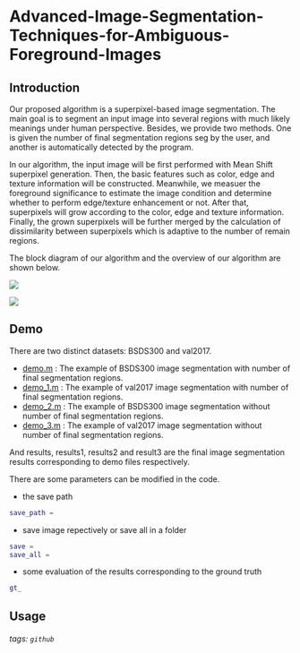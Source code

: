 # Advanced-Image-Segmentation-Techniques-for-Ambiguous-Foreground-Images

## Introduction

Our proposed algorithm is a superpixel-based image segmentation. The main goal is to segment an input image into several regions with much likely meanings under human perspective. Besides, we provide two methods. One is given the number of final segmentation regions seg by the user, and another is automatically detected by the program.

In our algorithm, the input image will be first performed with Mean Shift superpixel generation. Then, the basic features such as color, edge and texture information will be constructed. Meanwhile, we measuer the foreground significance to estimate the image condition and determine whether to perform edge/texture enhancement or not. After that, superpixels will grow according to the color, edge and texture information. Finally, the grown superpixels will be further merged by the calculation of dissimilarity between superpixels which is adaptive to the number of remain regions. 

The block diagram of our algorithm and the overview of our algorithm are shown below.

![](https://i.imgur.com/3JrSwbD.png)

![](https://i.imgur.com/xgaBq0E.png)

## Demo

There are two distinct datasets: BSDS300 and val2017.

* [demo.m](https://github.com/patrick0314/Image-Segmentation/blob/master/demo.m) : The example of BSDS300 image segmentation with number of final segmentation regions.
* [demo_1.m](https://github.com/patrick0314/Image-Segmentation/blob/master/demo_1.m) : The example of val2017 image segmentation with number of final segmentation regions.
* [demo_2.m](https://github.com/patrick0314/Image-Segmentation/blob/master/demo_2.m) : The example of BSDS300 image segmentation without number of final segmentation regions.
* [demo_3.m](https://github.com/patrick0314/Image-Segmentation/blob/master/demo_3.m) : The example of val2017 image segmentation without number of final segmentation regions.

And results, results1, results2 and result3 are the final image segmentation results corresponding to demo files respectively.

There are some parameters can be modified in the code.

* the save path

```matlab
save_path = 
```

* save image repectively or save all in a folder

```matlab
save = 
save_all = 
```

* some evaluation of the results corresponding to the ground truth

```matlab
gt_
```


## Usage

###### tags: `github`
